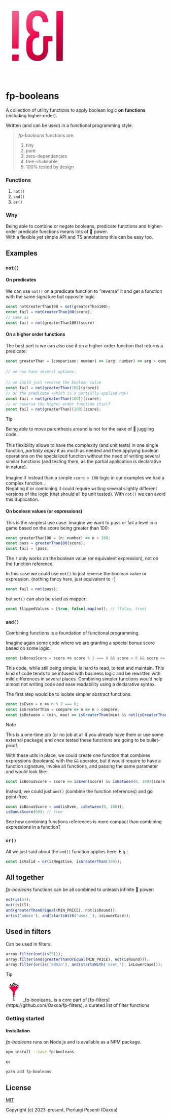 <img src="./assets/logo.png" alt="" width="200" /><br>
<p><img src="https://github.com/oaxoa/fp-booleans/actions/workflows/build.yml/badge.svg" alt="" /></p>

# fp-booleans

A collection of utility functions to apply boolean logic **on functions** (including higher-order).

Written (and can be used) in a functional programming style.

> _fp-booleans_ functions are:
>
> 1. tiny
> 1. pure
> 1. zero-dependencies
> 1. tree-shakeable
> 1. 100% tested by design

### Functions

1. `not()`
2. `and()`
3. `or()`

### Why

Being able to combine or negate booleans, predicate functions and higher-order predicate functions means lots of
💪 power.<br>
With a flexible yet simple API and TS annotations this can be easy too.

## Examples

### `not()`

#### On predicates

We can use `not()` on a predicate function to "reverse" it and get
a function with the same signature but opposite logic

```js
const notGreaterThan100 = not(greaterThan100);
const fail = notGreaterThan100(score);
// same as
const fail = not(greaterThan100)(score)
```

#### On a higher order functions

The best part is we can also use it on a higher-order function that returns a predicate:

```js
const greaterThan = (comparison: number) => (arg: number) => arg > comparison;

// we now have several options:

// we could just reverse the boolean value
const fail = not(greaterThan(100)(score))
// or the predicate (which is a partially-applied HoF)
const fail = not(greaterThan(100))(score);
// or reverse the higher-order function itself
const fail = not(greaterThan)(100)(score);
```

> [!TIP]
> Being able to move parenthesis around is not for the sake of 🤹 juggling code.<br><br>
> This flexibility allows to have the complexity (and unit tests) in one single function, _partially apply_ it as much
> as needed and then applying boolean operations on the specialized function without the need of writing several similar
> functions (and testing them, as the partial application is declarative in nature).<br><br>Imagine if instead than a
> simple `score > 100` logic in our examples we had a
> complex function&hellip; <br>Negating it or combining it could require writing several slightly different versions
> of the logic (that should all be
> unit tested). With `not()` we can avoid this duplication.

#### On boolean values (or expressions)

This is the simplest use case:
Imagine we want to pass or fail a level in a game based on the score being greater than 100:

```js
const greaterThan100 = (n: number) => n > 100;
const pass = greaterThan100(score);
const fail = !pass;
```

The `!` only works on the boolean value (or equivalent expression), not on the function reference.

In this case we could use `not()` to just reverse the boolean value or expression.
(nothing fancy here, just equivalent to `!`)

```js
const fail = not(pass);
```

but `not()` can also be used as mapper:

```js
const flippedValues = [true, false].map(not); // [false, true]
```

### `and()`

Combining functions is a foundation of functional programming.

Imagine again some code where we are granting a special bonus score based on some logic:

```js
const isBonusScore = score => score % 2 === 0 && score > 0 && score <= 100;
```

This code, while still being simple, is hard to read, to test and maintain.
This kind of code tends to be infused with business logic and be rewritten with mild differences in several places.
Combining simpler functions would help almost not writing code and ease readability using a declarative syntax.

The first step would be to isolate simpler abstract functions:

```js
const isEven = n => n % 2 === 0;
const isGreaterThan = compare => n => n > compare;
const isBetween = (min, max) => isGreaterThan(min) && not(isGreaterThan(max));
```

> [!NOTE]
> This is a one-time job (or no job at all if you already have them or use some external package) and once tested these
> functions are going to be
> bullet-proof.

With these _utils_ in place, we could create one function that combines expressions (booleans) with the `&&` operator,
but it would require to
have a function signature, invoke all functions, and passing the same parameter and would look like:

```js
const isBonusScore = score => isEven(score) && isBetween(0, 100)(score);
```

Instead, we could just `and()` (combine the function references) and go point-free.

```js
const isBonusScore = and(isEven, isBetween(0, 100));
isBonusScore(50); // true
```

See how combining functions references is more compact than combining expressions in a function?

### `or()`

All we just said about the `and()` function applies here. E.g.:

```js
const isValid = or(isNegative, isGreaterThan(100));
```

## All together

_fp-booleans_ functions can be all combined to unleash infinite 🚀 power:

```js
not(is(5));
not(is)(5);
and(greaterThanOrEqual(MIN_PRICE), not(isRound));
or(is('admin'), and(startsWith('user_'), isLowerCase));
```

## Used in filters

Can be used in filters:

```js
array.filter(not(is(5)));
array.filter(and(greaterThanOrEqual(MIN_PRICE), not(isRound)));
array.filter(or(is('admin'), and(startsWith('user_'), isLowerCase)));
```

> [!TIP]
> <img src="https://github.com/Oaxoa/fp-filters/raw/master/assets/logo.png" alt="" width="50" />
> _fp-booleans_ is a core part of [fp-filters](https://github.com/Oaxoa/fp-filters), a curated list of filter functions

### Getting started

#### Installation

_fp-booleans_ runs on Node.js and is available as a NPM package.

```bash
npm install --save fp-booleans
```

or

```bash
yarn add fp-booleans
```

## License

[MIT](https://opensource.org/licenses/MIT)

Copyright (c) 2023-present, Pierluigi Pesenti (Oaxoa)